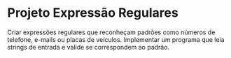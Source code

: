 # Projeto Expressão Regulares



Criar expressões regulares que reconheçam padrões como números de telefone, e-mails ou placas de veículos.
Implementar um programa que leia strings de entrada e valide se correspondem ao padrão.
